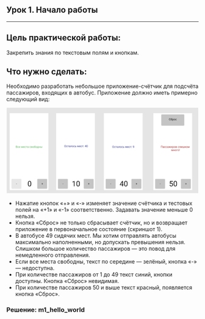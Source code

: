 ## Урок 1. Начало работы

---
## Цель практической работы:
Закрепить знания по текстовым полям и кнопкам.

## Что нужно сделать:
Необходимо разработать небольшое приложение-счётчик для подсчёта пассажиров, входящих в автобус. Приложение должно иметь примерно следующий вид:

![](img/111.png)

* Нажатие кнопок «+» и «-» изменяет значение счётчика и тестовых полей на «+1» и «-1» соответственно. Задавать значение меньше 0 нельзя.
* Кнопка «Сброс» не только сбрасывает счётчик, но и возвращает приложение в первоначальное состояние (скриншот 1).
* В автобусе 49 сидячих мест. Мы хотим отправлять автобусы максимально наполненными, но допускать превышения нельзя. Слишком большое количество пассажиров — это повод для немедленного отправления.
* Если все места свободны, текст по середине — зелёный, кнопка «-» — недоступна.
* При количестве пассажиров от 1 до 49 текст синий, кнопки доступны. Кнопка «Сброс» невидимая.
* При количестве пассажиров 50 и выше текст красный, появляется кнопка «Сброс».

### Решение: m1_hello_world